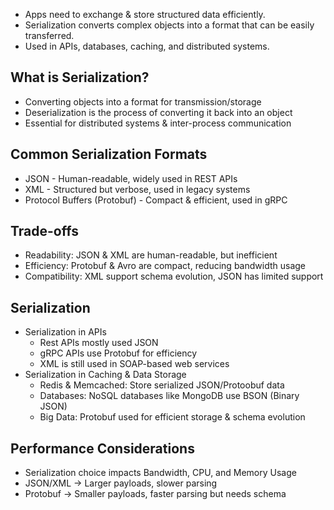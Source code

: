 - Apps need to exchange & store structured data efficiently.
- Serialization converts complex objects into a format that can be easily transferred.
- Used in APIs, databases, caching, and distributed systems.
## What is Serialization?

- Converting objects into a format for transmission/storage
- Deserialization is the process of converting it back into an object
- Essential for distributed systems & inter-process communication
## Common Serialization Formats

- JSON - Human-readable, widely used in REST APIs
- XML - Structured but verbose, used in legacy systems
- Protocol Buffers (Protobuf) - Compact & efficient, used in gRPC
## Trade-offs

- Readability: JSON & XML are human-readable, but inefficient
- Efficiency: Protobuf & Avro are compact, reducing bandwidth usage
- Compatibility: XML support schema evolution, JSON has limited support
## Serialization

- Serialization in APIs
	- Rest APIs mostly used JSON
	- gRPC APIs use Protobuf for efficiency
	- XML is still used in SOAP-based web services
- Serialization in Caching & Data Storage
	- Redis & Memcached: Store serialized JSON/Protoobuf data
	- Databases: NoSQL databases like MongoDB use BSON (Binary JSON)
	- Big Data: Protobuf used for efficient storage & schema evolution
## Performance Considerations

- Serialization choice impacts Bandwidth, CPU, and Memory Usage
- JSON/XML -> Larger payloads, slower parsing
- Protobuf -> Smaller payloads, faster parsing but needs schema